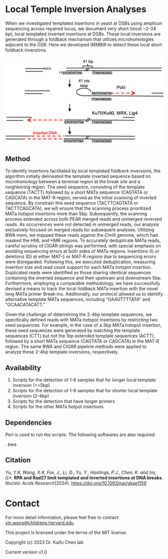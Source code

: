 
# Local Temple Inversion Analyses
When we investigated templated insertions in yeast at DSBs using amplicon sequencing across repaired locus, we document very short (most ~2-34 bp), local templated inverted insertions at DSBs. These local inversions are generated through a foldback mechanism that utilizes microhomologies adjacent to the DSB. Here we developed iMMBIR to detect these local short foldback inversions. 

<p align="center">
 <img src='src/MataInsertion.png' width='600'>
 
## Method
To identify insertions facilitated by local templated foldback inversions, the algorithm initially delineated the template inverted sequence based on microhomology between a terminal region at the break site and a neighboring region. The seed sequence, consisting of the template sequence (TACTT) followed by a short MATa sequence (CAGTATA or CAGCATA) in the MAT-R region, served as the initial scanning of inverted sequence. By constrain this seed sequence (TACTTCAGTATA or TACTTCAGCATA), we will ensure that the scanning process prioritized MATa hotspot insertions more than 5bp. Subsequently, the scanning process extended across both PEAR merged reads and unmerged reversed reads. As occurrences were not detected in unmerged reads, our analysis exclusively focused on merged reads for subsequent analyses. Utilizing BWA mem, we mapped these reads against the ChrIII genome, which had masked the HML and HMR regions. To accurately deduplicate MATa reads, careful scrutiny of CIGAR strings was performed, with special emphasis on avoiding sequencing errors at both sides of MATa regions. Insertions (I) or deletions (D) at either MAT-L or MAT-R regions due to sequencing errors were disregarded. Following this, we executed deduplication, measuring insertion size and read count support for each MATa hotspot insertion. Duplicated reads were identified as those sharing identical sequences containing the inverted sequence and their upstream and downstream 5bp. Furthermore, employing a comparable methodology, we have successfully devised a means to track the local foldback MATa insertion with the novel long MATa primer Break-ins. Additionally, our protocol allowed us to identify alternative template MATa sequences, including "GAAGTTTTATA" and "GCAACATACATT."

Given the challenge of determining the 2-4bp template sequences, we specifically defined reads with MATa hotspot insertions by restricting two seed sequences. For example, in the case of a 3bp MATa hotspot insertion, these seed sequences were generated by matching the template sequences (CTT) but not the 1bp extended template sequences (ACTT), followed by a short MATa sequence (CAGTATA or CAGCATA) in the MAT-R region. The same BWA and CIGAR pipeline methods were applied to analyze these 2-4bp template inversions, respectively.

##  Availability 
1. Scripts for the detection of 1-8 samples that for longer local template inversion (>=5bp)
2. Scripts for the detection of 1-8 samples that for shorter local template inversion (2-4bp)
3. Scripts for the detection that have longer primers
4. Scripts for the other MATa hotpot insertions

## Dependencies

Perl is used to run the scripts. The following softwares are also required:

. bwa

## Citation
_Yu, Y.#*, Wang, X.#, Fox, J., Li, Q., Yu, Y., Hastings, P.J., Chen, K.* and Ira, G*._ **RPA and Rad27 limit templated and inverted insertions at DNA breaks**. _Nucleic Acids Research_(2024).  https://doi.org/10.1093/nar/gkae1159

# Contact


For more detail information, please feel free to contact: xin.wang@childrens.harvard.edu

This project is licensed under the terms of the MIT license.

Copyright (c) 2023 Dr. Kaifu Chen lab

Current version v1.0






